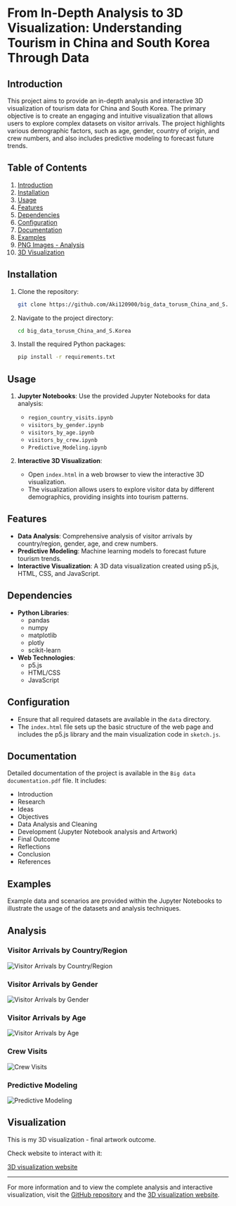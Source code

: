 # From In-Depth Analysis to 3D Visualization: Understanding Tourism in China and South Korea Through Data

## Introduction
This project aims to provide an in-depth analysis and interactive 3D visualization of tourism data for China and South Korea. 
The primary objective is to create an engaging and intuitive visualization that allows users to explore complex datasets on visitor arrivals. 
The project highlights various demographic factors, such as age, gender, country of origin, and crew numbers, and also includes predictive modeling to forecast future trends.

## Table of Contents
1. [Introduction](#introduction)
2. [Installation](#installation)
3. [Usage](#usage)
4. [Features](#features)
5. [Dependencies](#dependencies)
6. [Configuration](#configuration)
7. [Documentation](#documentation)
8. [Examples](#examples)
9. [PNG Images - Analysis](#analysis)
10. [3D Visualization](#visualization)



## Installation
1. Clone the repository:
    ```sh
    git clone https://github.com/Aki120900/big_data_torusm_China_and_S.Korea.git
    ```
2. Navigate to the project directory:
    ```sh
    cd big_data_torusm_China_and_S.Korea
    ```
3. Install the required Python packages:
    ```sh
    pip install -r requirements.txt
    ```

## Usage
1. **Jupyter Notebooks**: Use the provided Jupyter Notebooks for data analysis:
    - `region_country_visits.ipynb`
    - `visitors_by_gender.ipynb`
    - `visitors_by_age.ipynb`
    - `visitors_by_crew.ipynb`
    - `Predictive_Modeling.ipynb`

2. **Interactive 3D Visualization**:
    - Open `index.html` in a web browser to view the interactive 3D visualization.
    - The visualization allows users to explore visitor data by different demographics, providing insights into tourism patterns.

## Features
- **Data Analysis**: Comprehensive analysis of visitor arrivals by country/region, gender, age, and crew numbers.
- **Predictive Modeling**: Machine learning models to forecast future tourism trends.
- **Interactive Visualization**: A 3D data visualization created using p5.js, HTML, CSS, and JavaScript.

## Dependencies
- **Python Libraries**:
    - pandas
    - numpy
    - matplotlib
    - plotly
    - scikit-learn
- **Web Technologies**:
    - p5.js
    - HTML/CSS
    - JavaScript

## Configuration
- Ensure that all required datasets are available in the `data` directory.
- The `index.html` file sets up the basic structure of the web page and includes the p5.js library and the main visualization code in `sketch.js`.

## Documentation
Detailed documentation of the project is available in the `Big data documentation.pdf` file. It includes:
- Introduction
- Research
- Ideas
- Objectives
- Data Analysis and Cleaning
- Development (Jupyter Notebook analysis and Artwork)
- Final Outcome
- Reflections
- Conclusion
- References

## Examples
Example data and scenarios are provided within the Jupyter Notebooks to illustrate the usage of the datasets and analysis techniques.

## Analysis

### Visitor Arrivals by Country/Region
![Visitor Arrivals by Country/Region](images/region_visits.png)

### Visitor Arrivals by Gender
![Visitor Arrivals by Gender](images/gender.png)

### Visitor Arrivals by Age
![Visitor Arrivals by Age](images/age.png)

### Crew Visits
![Crew Visits](images/crew.png)

### Predictive Modeling
![Predictive Modeling](images/predictive_modeling.png)



## Visualization 

This is my 3D visualization - final artwork outcome.

Check website to interact with it:

[3D visualization website](https://aki120900.github.io/big_data_torusm_China_and_S.Korea/)

---

For more information and to view the complete analysis and interactive visualization, 
visit the [GitHub repository](https://github.com/Aki120900/big_data_torusm_China_and_S.Korea) and the [3D visualization website](https://aki120900.github.io/big_data_torusm_China_and_S.Korea/).

